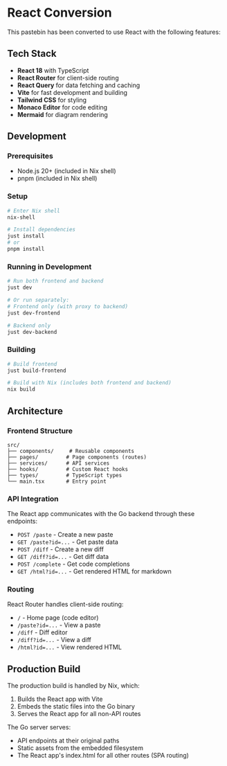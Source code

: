 # React Conversion

This pastebin has been converted to use React with the following features:

## Tech Stack
- **React 18** with TypeScript
- **React Router** for client-side routing
- **React Query** for data fetching and caching
- **Vite** for fast development and building
- **Tailwind CSS** for styling
- **Monaco Editor** for code editing
- **Mermaid** for diagram rendering

## Development

### Prerequisites
- Node.js 20+ (included in Nix shell)
- pnpm (included in Nix shell)

### Setup
```bash
# Enter Nix shell
nix-shell

# Install dependencies
just install
# or
pnpm install
```

### Running in Development
```bash
# Run both frontend and backend
just dev

# Or run separately:
# Frontend only (with proxy to backend)
just dev-frontend

# Backend only
just dev-backend
```

### Building
```bash
# Build frontend
just build-frontend

# Build with Nix (includes both frontend and backend)
nix build
```

## Architecture

### Frontend Structure
```
src/
├── components/     # Reusable components
├── pages/         # Page components (routes)
├── services/      # API services
├── hooks/         # Custom React hooks
├── types/         # TypeScript types
└── main.tsx       # Entry point
```

### API Integration
The React app communicates with the Go backend through these endpoints:
- `POST /paste` - Create a new paste
- `GET /paste?id=...` - Get paste data
- `POST /diff` - Create a new diff
- `GET /diff?id=...` - Get diff data
- `POST /complete` - Get code completions
- `GET /html?id=...` - Get rendered HTML for markdown

### Routing
React Router handles client-side routing:
- `/` - Home page (code editor)
- `/paste?id=...` - View a paste
- `/diff` - Diff editor
- `/diff?id=...` - View a diff
- `/html?id=...` - View rendered HTML

## Production Build
The production build is handled by Nix, which:
1. Builds the React app with Vite
2. Embeds the static files into the Go binary
3. Serves the React app for all non-API routes

The Go server serves:
- API endpoints at their original paths
- Static assets from the embedded filesystem
- The React app's index.html for all other routes (SPA routing)